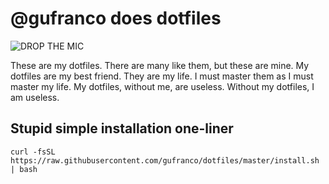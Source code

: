 # @gufranco does dotfiles

![DROP THE MIC](http://gifs.joelglovier.com/boom/mic-drop-2.gif)

These are my dotfiles. There are many like them, but these are mine. My dotfiles
are my best friend. They are my life. I must master them as I must master my
life. My dotfiles, without me, are useless. Without my dotfiles, I am useless.

## Stupid simple installation one-liner

```shell
curl -fsSL https://raw.githubusercontent.com/gufranco/dotfiles/master/install.sh | bash
```
